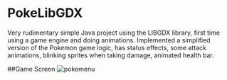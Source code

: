 # PokeLibGDX

Very rudimentary simple Java project using the LIBGDX library, first time using a game engine and doing animations. Implemented a simplified version of the Pokemon game logic, has status effects, some attack animations, blinking sprites when taking damage, animated health bar.

##Game Screen
![pokemenu](https://cloud.githubusercontent.com/assets/9083330/21400267/2e97d710-c7a7-11e6-9e4a-c2eaeee8acea.PNG)
